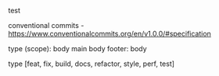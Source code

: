 test 

conventional commits - https://www.conventionalcommits.org/en/v1.0.0/#specification

type (scope): body
main body
footer: body

type [feat, fix, build, docs, refactor, style, perf, test]